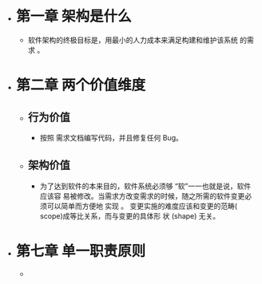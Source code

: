 - # 第一章 架构是什么
	- 软件架构的终极目标是，用最小的人力成本来满足构建和维护该系统 的需求 。
- # 第二章 两个价值维度
	- ## 行为价值
		- 按照 需求文档编写代码，并且修复任何 Bug。
	- ## 架构价值
		- 为了达到软件的本来目的，软件系统必须够 “软”一一也就是说，软件应该容 易被修改。当需求方改变需求的时候，随之所需的软件变更必须可以简单而方便地 实现 。 变更实施的难度应该和变更的范畴( scope)成等比关系，而与变更的具体形 状 (shape) 无关。
- # 第七章 单一职责原则
	-